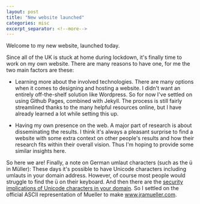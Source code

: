 ```yaml
---
layout: post
title: "New website launched"
categories: misc
excerpt_separator: <!--more-->
---
```

Welcome to my new website, launched today.

Since all of the UK is stuck at home during lockdown, it's finally time to work on my own website.
There are many reasons to have one, for me the two main factors are these:

<!--more-->
* Learning more about the involved technologies. There are many options when it comes to designing and hosting a website. I didn't want an entirely off-the-shelf solution like Wordpress. So for now I've settled on using Github Pages, combined with Jekyll. The process is still fairly streamlined thanks to the many helpful resources online, but I have already learned a lot while setting this up.

* Having my own presence on the web. A major part of research is about disseminating the results. I think it's always a pleasant surprise to find a website with some extra context on other people's results and how their research fits within their overall vision. Thus I'm hoping to provide some similar insights here.


So here we are!
Finally, a note on German umlaut characters (such as the ü in Müller): These days it's possible to have Unicode characters including umlauts in your domain address. However, of course most people would struggle to find the ü on their keyboard. And then there are the [security implications of Unicode characters in your domain](https://arstechnica.com/information-technology/2017/04/chrome-firefox-and-opera-users-beware-this-isnt-the-apple-com-you-want/). So I settled on the official ASCII representation of Mueller to make www.jramueller.com.
